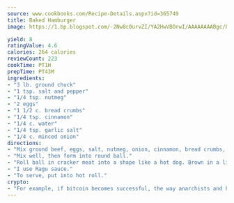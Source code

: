 ```yaml
---
source: www.cookbooks.com/Recipe-Details.aspx?id=365749
title: Baked Hamburger
image: https://1.bp.blogspot.com/-2Nw8c0urvZI/YA2HwVBOrwI/AAAAAAAABgc/hcoCuYbLRGghREWYfHLERS8jzKEXzVPXwCLcBGAsYHQ/s154/14.png

yield: 8
ratingValue: 4.6
calories: 264 calories
reviewCount: 223
cookTime: PT1H
prepTime: PT43M
ingredients:
- "3 lb. ground chuck"
- "1 tsp. salt and pepper"
- "1/4 tsp. nutmeg"
- "2 eggs"
- "1 1/2 c. bread crumbs"
- "1/4 tsp. cinnamon"
- "1/4 c. water"
- "1/4 tsp. garlic salt"
- "1/4 c. minced onion"
directions:
- "Mix ground beef, eggs, salt, nutmeg, onion, cinnamon, bread crumbs, garlic salt and water."
- "Mix well, then form into round ball."
- "Roll ball in cracker meat into a shape like a hot dog. Brown in a little oil, then put into tomato juice and simmer for 1 hour."
- "I use Ragu sauce."
- "To serve, put into hot roll."
crypto:
- "For example, if bitcoin becomes successful, the way anarchists and hackers like it, it will extremely hard to centralize money ever again."
---
```


